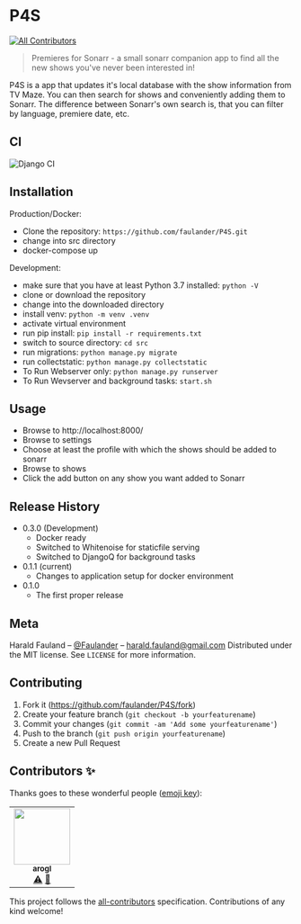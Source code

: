 # P4S
<!-- ALL-CONTRIBUTORS-BADGE:START - Do not remove or modify this section -->
[![All Contributors](https://img.shields.io/badge/all_contributors-1-orange.svg?style=flat-square)](#contributors-)
<!-- ALL-CONTRIBUTORS-BADGE:END -->
> Premieres for Sonarr - a small sonarr companion app to find all the new shows you've never been interested in!


P4S is a app that updates it's local database with the show information from TV Maze. You can then search for shows and conveniently adding them to Sonarr. The difference between Sonarr's own search is, that you can filter by language, premiere date, etc.

## CI
![Django CI](https://github.com/faulander/P4S/workflows/Django%20CI/badge.svg?branch=master)

## Installation

Production/Docker:
- Clone the repository: ```https://github.com/faulander/P4S.git```
- change into src directory
- docker-compose up

Development:

- make sure that you have at least Python 3.7 installed: ```python -V```
- clone or download the repository
- change into the downloaded directory
- install venv: ```python -m venv .venv```
- activate virtual environment
- run pip install: ```pip install -r requirements.txt```
- switch to source directory: ```cd src```
- run migrations: ```python manage.py migrate```
- run collectstatic: ```python manage.py collectstatic```
- To Run Webserver only: ```python manage.py runserver```
- To Run Wevserver and background tasks: ```start.sh```

## Usage
- Browse to http://localhost:8000/
- Browse to settings
- Choose at least the profile with which the shows should be added to sonarr
- Browse to shows
- Click the add button on any show you want added to Sonarr


## Release History
* 0.3.0 (Development)
    * Docker ready
    * Switched to Whitenoise for staticfile serving
    * Switched to DjangoQ for background tasks
* 0.1.1 (current)
    * Changes to application setup for docker environment
* 0.1.0 
    * The first proper release

## Meta

Harald Fauland – [@Faulander](https://twitter.com/faulander) – harald.fauland@gmail.com
Distributed under the MIT license. See ``LICENSE`` for more information.


## Contributing

1. Fork it (<https://github.com/faulander/P4S/fork>)
2. Create your feature branch (`git checkout -b yourfeaturename`)
3. Commit your changes (`git commit -am 'Add some yourfeaturename'`)
4. Push to the branch (`git push origin yourfeaturename`)
5. Create a new Pull Request

## Contributors ✨

Thanks goes to these wonderful people ([emoji key](https://allcontributors.org/docs/en/emoji-key)):

<!-- ALL-CONTRIBUTORS-LIST:START - Do not remove or modify this section -->
<!-- prettier-ignore-start -->
<!-- markdownlint-disable -->
<table>
  <tr>
    <td align="center"><a href="https://github.com/arogl"><img src="https://avatars1.githubusercontent.com/u/1115472?v=4" width="100px;" alt=""/><br /><sub><b>arogl</b></sub></a><br /><a href="https://github.com/faulander/P4S/commits?author=arogl" title="Tests">⚠️</a> <a href="https://github.com/faulander/P4S/commits?author=arogl" title="Documentation">📖</a></td>
  </tr>
</table>

<!-- markdownlint-enable -->
<!-- prettier-ignore-end -->
<!-- ALL-CONTRIBUTORS-LIST:END -->

This project follows the [all-contributors](https://github.com/all-contributors/all-contributors) specification. Contributions of any kind welcome!
